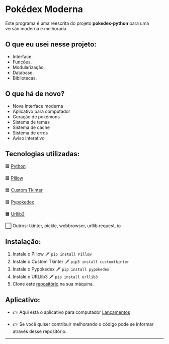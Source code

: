 # Pokédex Moderna
Este programa é uma reescrita do projeto **pokedex-python** para uma versão moderna e melhorada.

## O que eu usei nesse projeto:
- Interface.
- Funções.
- Modularização.
- Database.
- Bibliotecas.

## O que há de novo?
- Nova interface moderna
- Aplicativo para computador
- Geração de pokémons
- Sistema de temas
- Sistema de cache
- Sistema de erros
- Aviso interativo

## Tecnologias utilizadas:
🟩 [Python](https://www.python.org/)

🟪 [Pillow](https://pypi.org/project/Pillow/)

🟦 [Custom Tkinter](https://github.com/TomSchimansky/CustomTkinter)

🟥 [Pypokedex](https://github.com/arnavb/pypokedex)

🟧 [Urllib3](https://pypi.org/project/urllib3/)

⬜ Outros: tkinter, pickle, webbrowser, urllib.request, io

## Instalação:
1. Instale o Pillow 🗡️ `pip install Pillow`
2. Instale o Custom Tkinter 🗡️ `pip3 install customtkinter`
3. Instale o Pypokedex 🗡️ `pip install pypokedex`
4. Instale o URLlib3 🗡️ `pip install urllib3`
5. Clone este [repositório](https://github.com/Dimitri-Matheus/Pokedex-Modern) na sua máquina.

## Aplicativo:
- 👉 Aqui está o aplicativo para computador [Lançamentos](https://github.com/Dimitri-Matheus/Pokedex-Modern/releases)

- 👉 Se você quiser contribuir melhorando o código pode se informar através desse repositório.
---